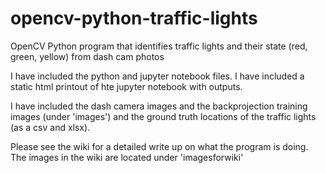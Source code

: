 # opencv-python-traffic-lights
OpenCV Python program that identifies traffic lights and their state (red, green, yellow) from dash cam photos

I have included the python and jupyter notebook files. I have included a static html printout of hte jupyter notebook with outputs. 

I have included the dash camera images and the backprojection training images (under 'images') and the ground truth locations of the traffic lights (as a csv and xlsx).

Please see the wiki for a detailed write up on what the program is doing. The images in the wiki are located under 'imagesforwiki'
